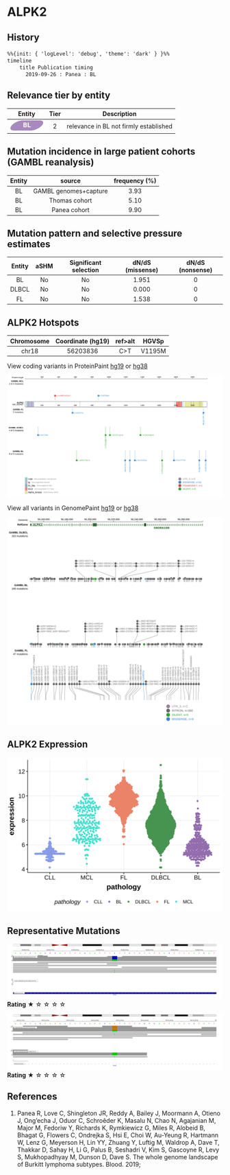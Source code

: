 # ALPK2

## History
```mermaid
%%{init: { 'logLevel': 'debug', 'theme': 'dark' } }%%
timeline
    title Publication timing
      2019-09-26 : Panea : BL
```

## Relevance tier by entity

|Entity|Tier|Description                           |
|:------:|:----:|--------------------------------------|
|![BL](images/icons/BL_tier2.png)    |2   |relevance in BL not firmly established|

## Mutation incidence in large patient cohorts (GAMBL reanalysis)

|Entity|source               |frequency (%)|
|:------:|:---------------------:|:-------------:|
|BL    |GAMBL genomes+capture|3.93         |
|BL    |Thomas cohort        |5.10         |
|BL    |Panea cohort         |9.90         |

## Mutation pattern and selective pressure estimates

|Entity|aSHM|Significant selection|dN/dS (missense)|dN/dS (nonsense)|
|:------:|:----:|:---------------------:|:----------------:|:----------------:|
|BL    |No  |No                   |1.951           |0               |
|DLBCL |No  |No                   |0.000           |0               |
|FL    |No  |No                   |1.538           |0               |



## ALPK2 Hotspots

| Chromosome |Coordinate (hg19) | ref>alt | HGVSp | 
 | :---:| :---: | :--: | :---: |
| chr18 | 56203836 | C>T | V1195M |

View coding variants in ProteinPaint [hg19](https://morinlab.github.io/LLMPP/GAMBL/ALPK2_protein.html)  or [hg38](https://morinlab.github.io/LLMPP/GAMBL/ALPK2_protein_hg38.html)

![](images/proteinpaint/ALPK2_NM_052947.svg)

View all variants in GenomePaint [hg19](https://morinlab.github.io/LLMPP/GAMBL/ALPK2.html)  or [hg38](https://morinlab.github.io/LLMPP/GAMBL/ALPK2_hg38.html)

![](images/proteinpaint/ALPK2.svg)

## ALPK2 Expression
![](images/gene_expression/ALPK2_by_pathology.svg)
<!-- ORIGIN: paneaWholeGenomeLandscape2019 -->
<!-- BL: paneaWholeGenomeLandscape2019 -->

## Representative Mutations

![](primary/Panea_ALPK2.svg)
**Rating**
&starf; &star; &star; &star; &star;

![](primary/Panea_ALPK2_2.svg)
**Rating**
&starf; &star; &star; &star; &star;
## References
1.  Panea R, Love C, Shingleton JR, Reddy A, Bailey J, Moormann A, Otieno J, Ong’echa J, Oduor C, Schroêder K, Masalu N, Chao N, Agajanian M, Major M, Fedoriw Y, Richards K, Rymkiewicz G, Miles R, Alobeid B, Bhagat G, Flowers C, Ondrejka S, Hsi E, Choi W, Au-Yeung R, Hartmann W, Lenz G, Meyerson H, Lin YY, Zhuang Y, Luftig M, Waldrop A, Dave T, Thakkar D, Sahay H, Li G, Palus B, Seshadri V, Kim S, Gascoyne R, Levy S, Mukhopadhyay M, Dunson D, Dave S. The whole genome landscape of Burkitt lymphoma subtypes. Blood. 2019; 
